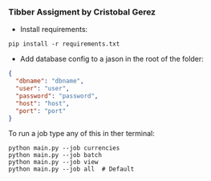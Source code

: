 ### Tibber Assigment by Cristobal Gerez

- Install requirements:
```cli
pip install -r requirements.txt
```

- Add database config to a jason in the root of the folder:
```json 
{
  "dbname": "dbname",
  "user": "user",
  "password": "password",
  "host": "host",
  "port": "port"
}
```

To run a job type any of this in ther terminal:

```cli
python main.py --job currencies
python main.py --job batch
python main.py --job view
python main.py --job all  # Default
```

